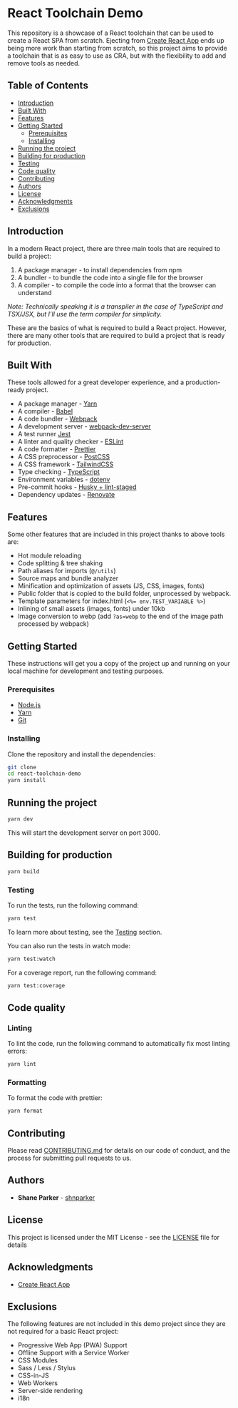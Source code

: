 # React Toolchain Demo

This repository is a showcase of a React toolchain that can be used to create a React SPA from scratch.
Ejecting from [Create React App](https://create-react-app.dev/) ends up being more work than starting from scratch, 
so this project aims to provide a toolchain that is as easy to use as CRA, but with the flexibility to add and remove tools as needed.

## Table of Contents

- [Introduction](#introduction)
- [Built With](#built-with)
- [Features](#features)
- [Getting Started](#getting-started)
  - [Prerequisites](#prerequisites)
  - [Installing](#installing)
- [Running the project](#running-the-project)
- [Building for production](#building-for-production)
- [Testing](#testing)
- [Code quality](#code-quality)
- [Contributing](#contributing)
- [Authors](#authors)
- [License](#license)
- [Acknowledgments](#acknowledgments)
- [Exclusions](#exclusions)


## Introduction

In a modern React project, there are three main tools that are required to build a project:

1. A package manager - to install dependencies from npm
2. A bundler - to bundle the code into a single file for the browser
3. A compiler - to compile the code into a format that the browser can understand

_Note: Technically speaking it is a transpiler in the case of TypeScript and TSX/JSX, but I'll use the term compiler for simplicity._

These are the basics of what is required to build a React project. However, there are many other tools that are required to build a project that is ready for production.

## Built With

These tools allowed for a great developer experience, and a production-ready project.

- A package manager - [Yarn](https://yarnpkg.com/)
- A compiler - [Babel](https://babeljs.io/)
- A code bundler - [Webpack](https://webpack.js.org/)
- A development server - [webpack-dev-server](https://webpack.js.org/configuration/dev-server/)
- A test runner [Jest](https://jestjs.io/)
- A linter and quality checker - [ESLint](https://eslint.org/)
- A code formatter - [Prettier](https://prettier.io/)
- A CSS preprocessor - [PostCSS](https://postcss.org/)
- A CSS framework - [TailwindCSS](https://tailwindcss.com/)
- Type checking - [TypeScript](https://www.typescriptlang.org/)
- Environment variables - [dotenv](https://github.com/motdotla/dotenv)
- Pre-commit hooks - [Husky + lint-staged](https://prettier.io/docs/en/precommit.html)
- Dependency updates - [Renovate](https://renovatebot.com/)

## Features

Some other features that are included in this project thanks to above tools are:

- Hot module reloading
- Code splitting & tree shaking
- Path aliases for imports (`@/utils`)
- Source maps and bundle analyzer
- Minification and optimization of assets (JS, CSS, images, fonts)
- Public folder that is copied to the build folder, unprocessed by webpack.
- Template parameters for index.html (`<%= env.TEST_VARIABLE %>`)
- Inlining of small assets (images, fonts) under 10kb
- Image conversion to webp (add `?as=webp` to the end of the image path processed by webpack)

## Getting Started

These instructions will get you a copy of the project up and running on your local machine for development and testing purposes.

### Prerequisites

- [Node.js](https://nodejs.org/en/)
- [Yarn](https://yarnpkg.com/)
- [Git](https://git-scm.com/)

### Installing

Clone the repository and install the dependencies:

```bash
git clone
cd react-toolchain-demo
yarn install
```

## Running the project

```bash
yarn dev
```
This will start the development server on port 3000.

## Building for production

```bash
yarn build
```

### Testing

To run the tests, run the following command:

```bash
yarn test
```

To learn more about testing, see the [Testing](#testing) section.


You can also run the tests in watch mode:

```bash
yarn test:watch
```

For a coverage report, run the following command:

```bash
yarn test:coverage
```

## Code quality

### Linting

To lint the code, run the following command to automatically fix most linting errors:

```bash
yarn lint
```

### Formatting

To format the code with prettier:

```bash
yarn format
```

## Contributing

Please read [CONTRIBUTING.md](CONTRIBUTING.md) for details on our code of conduct, and the process for submitting pull requests to us.

## Authors

- **Shane Parker** - [shnparker](https://github.com/shnparker)

## License

This project is licensed under the MIT License - see the [LICENSE](LICENSE) file for details

## Acknowledgments

- [Create React App](https://create-react-app.dev/)

## Exclusions

The following features are not included in this demo project since they are not required for a basic React project:

- Progressive Web App (PWA) Support
- Offline Support with a Service Worker
- CSS Modules
- Sass / Less / Stylus
- CSS-in-JS
- Web Workers
- Server-side rendering
- i18n